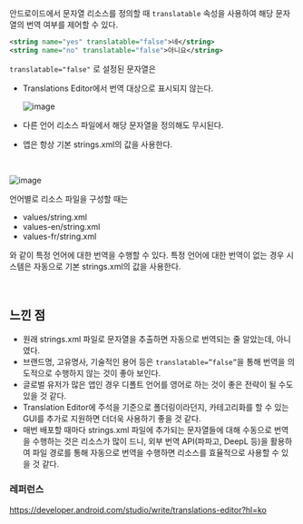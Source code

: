 안드로이드에서 문자열 리소스를 정의할 때 `translatable` 속성을 사용하여 해당 문자열의 번역 여부를 제어할 수 있다.

```xml
<string name="yes" translatable="false">네</string>
<string name="no" translatable="false">아니요</string>
```

`translatable="false"` 로 설정된 문자열은

- Translations Editor에서 번역 대상으로 표시되지 않는다.

  ![image](https://github.com/user-attachments/assets/1bc6db5a-919b-45cb-b11e-899f3630b8b9)

- 다른 언어 리소스 파일에서 해당 문자열을 정의해도 무시된다.
- 앱은 항상 기본 strings.xml의 값을 사용한다.

<br/>

![image](https://github.com/user-attachments/assets/704bb107-cf42-4c8d-b782-0983ee6b981c)


언어별로 리소스 파일을 구성할 때는

- values/string.xml
- values-en/string.xml
- values-fr/string.xml

와 같이 특정 언어에 대한 번역을 수행할 수 있다. 특정 언어에 대한 번역이 없는 경우 시스템은 자동으로 기본 strings.xml의 값을 사용한다.

<br/>

## 느낀 점

- 원래 strings.xml 파일로 문자열을 추출하면 자동으로 번역되는 줄 알았는데, 아니였다.
- 브랜드명, 고유명사, 기술적인 용어 등은 `translatable=”false”`을 통해 번역을 의도적으로 수행하지 않는 것이 좋아 보인다.
- 글로벌 유저가 많은 앱인 경우 디폴트 언어를 영어로 하는 것이 좋은 전략이 될 수도 있을 것 같다.
- Translation Editor에 주석을 기준으로 폴더링이라던지, 카테고리화를 할 수 있는 GUI를 추가로 지원하면 더더욱 사용하기 좋을 것 같다.
- 매번 배포할 때마다 strings.xml 파일에 추가되는 문자열들에 대해 수동으로 번역을 수행하는 것은 리소스가 많이 드니, 외부 번역 API(파파고, DeepL 등)을 활용하여 파일 경로를 통해 자동으로 번역을 수행하면 리소스를 효율적으로 사용할 수 있을 것 같다.

### 레퍼런스

https://developer.android.com/studio/write/translations-editor?hl=ko